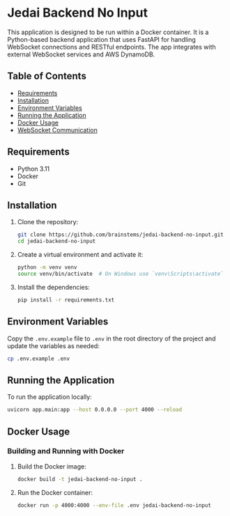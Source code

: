# Jedai Backend No Input

This application is designed to be run within a Docker container. It is a Python-based backend application that uses FastAPI for handling WebSocket connections and RESTful endpoints. The app integrates with external WebSocket services and AWS DynamoDB.

## Table of Contents

- [Requirements](#requirements)
- [Installation](#installation)
- [Environment Variables](#environment-variables)
- [Running the Application](#running-the-application)
- [Docker Usage](#docker-usage)
- [WebSocket Communication](#websocket-communication)

## Requirements

- Python 3.11
- Docker
- Git

## Installation

1. Clone the repository:

    ```sh
    git clone https://github.com/brainstems/jedai-backend-no-input.git
    cd jedai-backend-no-input
    ```

2. Create a virtual environment and activate it:

    ```sh
    python -m venv venv
    source venv/bin/activate  # On Windows use `venv\Scripts\activate`
    ```

3. Install the dependencies:

    ```sh
    pip install -r requirements.txt
    ```

## Environment Variables

Copy the `.env.example` file to `.env` in the root directory of the project and update the variables as needed:

```sh
cp .env.example .env
```

## Running the Application

To run the application locally:

```sh
uvicorn app.main:app --host 0.0.0.0 --port 4000 --reload
```

## Docker Usage

### Building and Running with Docker

1. Build the Docker image:

    ```sh
    docker build -t jedai-backend-no-input .
    ```

2. Run the Docker container:

    ```sh
    docker run -p 4000:4000 --env-file .env jedai-backend-no-input
    ```
